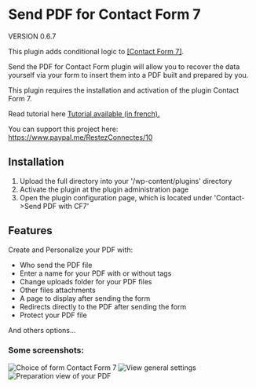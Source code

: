 # Send PDF for Contact Form 7

VERSION 0.6.7

This plugin adds conditional logic to <a href="https://wordpress.org/plugins/contact-form-7/">[Contact Form 7]</a>.

Send the PDF for Contact Form plugin will allow you to recover the data yourself via your form to insert them into a PDF built and prepared by you.

This plugin requires the installation and activation of the plugin Contact Form 7.

Read tutorial here <a href="https://restezconnectes.fr/tutoriel-wordpress-lextension-send-pdf-for-contact-form-7/">Tutorial available (in french).</a>

You can support this project here: <a href="https://www.paypal.me/RestezConnectes/10">https://www.paypal.me/RestezConnectes/10</a>

## Installation
1. Upload the full directory into your '/wp-content/plugins' directory
2. Activate the plugin at the plugin administration page
3. Open the plugin configuration page, which is located under 'Contact->Send PDF with CF7'

## Features

Create and Personalize your PDF with:

- Who send the PDF file
- Enter a name for your PDF with or without tags
- Change uploads folder for your PDF files
- Other files attachments
- A page to display after sending the form
- Redirects directly to the PDF after sending the form
- Protect your PDF file

And others options...

### Some screenshots:

![Choice of form Contact Form 7](https://restezconnectes.fr/plugins/images/send-pdf-for-contact-form-7/screenshot-1.png)
![View general settings](https://restezconnectes.fr/plugins/images/send-pdf-for-contact-form-7/screenshot-2.png)
![Preparation view of your PDF](https://restezconnectes.fr/plugins/images/send-pdf-for-contact-form-7/screenshot-3.png)